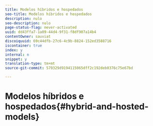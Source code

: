 ```yaml
---
title: Modelos híbridos e hospedados
seo-title: Modelos híbridos e hospedados
description: nulo
seo-description: nulo
page-status-flag: never-activated
uuid: dd43ffa7-1a09-44d4-9f31-f8df907a14b4
contentOwner: sauviat
discoiquuid: 69c44dfb-27c6-4c9b-8824-152ed3588716
iscontainer: true
index: y
internal: n
snippet: y
translation-type: tm+mt
source-git-commit: 579329d9194115065dff2c192deb0376c75e67bd

---
```



# Modelos híbridos e hospedados{#hybrid-and-hosted-models}

